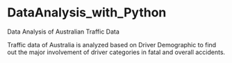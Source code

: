 # DataAnalysis_with_Python
Data Analysis of Australian Traffic Data

Traffic data of Australia is analyzed based on Driver Demographic to find out the major involvement of driver categories in fatal and overall accidents.
